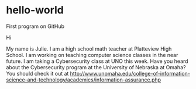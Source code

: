 # hello-world
First program on GitHub

Hi

My name is Julie.  I am a high school math teacher at Platteview High School.  I am working on teaching computer science classes in the near future.  I am taking a Cybersecurity class at UNO this week.   Have you heard about the Cybersecurity program at the University of Nebraska at Omaha?  You should check it out at http://www.unomaha.edu/college-of-information-science-and-technology/academics/information-assurance.php
